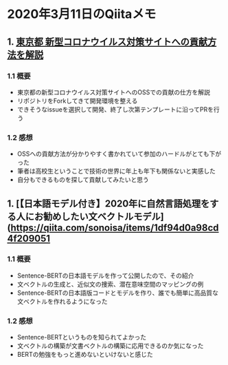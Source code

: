 # 2020年3月11日のQiitaメモ

## 1. [東京都 新型コロナウイルス対策サイトへの貢献方法を解説](https://qiita.com/FPC_COMMUNITY/items/b9cc072813dc2231b2b2)

### 1.1 概要

- 東京都の新型コロナウイルス対策サイトへのOSSでの貢献の仕方を解説
- リポジトリをForkしてきて開発環境を整える
- できそうなissueを選択して開発、終了し次第テンプレートに沿ってPRを行う

### 1.2 感想

- OSSへの貢献方法が分かりやすく書かれていて参加のハードルがとても下がった
- 筆者は高校生ということで技術の世界に年上も年下も関係ないと実感した
- 自分もできるものを探して貢献してみたいと思う

## 1. [【日本語モデル付き】2020年に自然言語処理をする人にお勧めしたい文ベクトルモデル](https://qiita.com/sonoisa/items/1df94d0a98cd4f209051

### 1.1 概要

- Sentence-BERTの日本語モデルを作って公開したので、その紹介
- 文ベクトルの生成と、近似文の捜索、潜在意味空間のマッピングの例
- Sentence-BERTの日本語版コードとモデルを作り、誰でも簡単に高品質な文ベクトルを作れるようになった

### 1.2 感想

- Sentence-BERTというものを知られてよかった
- 文ベクトルの構築が文書ベクトルの構築に応用できるのか気になった
- BERTの勉強をもっと進めないといけないと感じた

